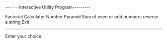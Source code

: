 -------Interactive Utility Program---------

Factorial Calculator
Number Pyramid
Sum of even or odd numbers
reverse a string
Exit 

-------------------------------------------
Enter your choice:
